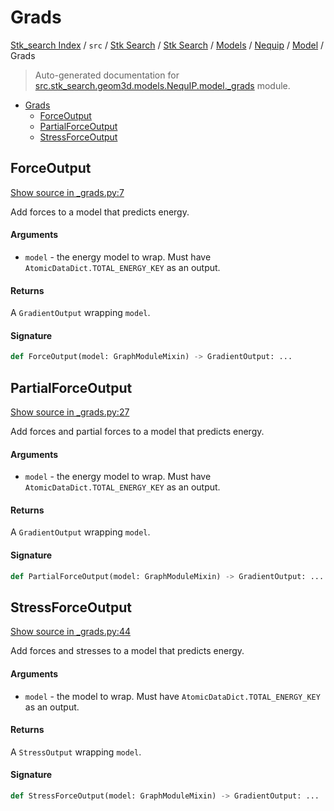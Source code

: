 # Grads

[Stk_search Index](../../../../../../README.md#stk_search-index) / `src` / [Stk Search](../../../../index.md#stk-search) / [Stk Search](../../../../index.md#stk-search) / [Models](../../index.md#models) / [Nequip](../index.md#nequip) / [Model](./index.md#model) / Grads

> Auto-generated documentation for [src.stk_search.geom3d.models.NequIP.model._grads](https://github.com/mohammedazzouzi15/STK_search/blob/main/src/stk_search/geom3d/models/NequIP/model/_grads.py) module.

- [Grads](#grads)
  - [ForceOutput](#forceoutput)
  - [PartialForceOutput](#partialforceoutput)
  - [StressForceOutput](#stressforceoutput)

## ForceOutput

[Show source in _grads.py:7](https://github.com/mohammedazzouzi15/STK_search/blob/main/src/stk_search/geom3d/models/NequIP/model/_grads.py#L7)

Add forces to a model that predicts energy.

#### Arguments

- `model` - the energy model to wrap. Must have ``AtomicDataDict.TOTAL_ENERGY_KEY`` as an output.

#### Returns

A ``GradientOutput`` wrapping ``model``.

#### Signature

```python
def ForceOutput(model: GraphModuleMixin) -> GradientOutput: ...
```



## PartialForceOutput

[Show source in _grads.py:27](https://github.com/mohammedazzouzi15/STK_search/blob/main/src/stk_search/geom3d/models/NequIP/model/_grads.py#L27)

Add forces and partial forces to a model that predicts energy.

#### Arguments

- `model` - the energy model to wrap. Must have ``AtomicDataDict.TOTAL_ENERGY_KEY`` as an output.

#### Returns

A ``GradientOutput`` wrapping ``model``.

#### Signature

```python
def PartialForceOutput(model: GraphModuleMixin) -> GradientOutput: ...
```



## StressForceOutput

[Show source in _grads.py:44](https://github.com/mohammedazzouzi15/STK_search/blob/main/src/stk_search/geom3d/models/NequIP/model/_grads.py#L44)

Add forces and stresses to a model that predicts energy.

#### Arguments

- `model` - the model to wrap. Must have ``AtomicDataDict.TOTAL_ENERGY_KEY`` as an output.

#### Returns

A ``StressOutput`` wrapping ``model``.

#### Signature

```python
def StressForceOutput(model: GraphModuleMixin) -> GradientOutput: ...
```
